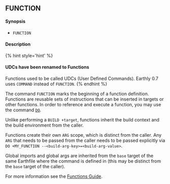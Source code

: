 ## FUNCTION

#### Synopsis

* `FUNCTION`

#### Description

{% hint style='hint' %}
#### UDCs have been renamed to Functions

Functions used to be called UDCs (User Defined Commands). Earthly 0.7 uses `COMMAND` instead of `FUNCTION`.
{% endhint %}

The command `FUNCTION` marks the beginning of a function definition. Functions are reusable sets of instructions that can be inserted in targets or other functions. In order to reference and execute a function, you may use the command [`DO`](#do).

Unlike performing a `BUILD +target`, functions inherit the build context and the build environment from the caller.

Functions create their own `ARG` scope, which is distinct from the caller. Any `ARG` that needs to be passed from the caller needs to be passed explicitly via `DO +MY_FUNCTION --<build-arg-key>=<build-arg-value>`.

Global imports and global args are inherited from the `base` target of the same Earthfile where the command is defined in (this may be distinct from the `base` target of the caller).

For more information see the [Functions Guide](../guides/functions.md).

